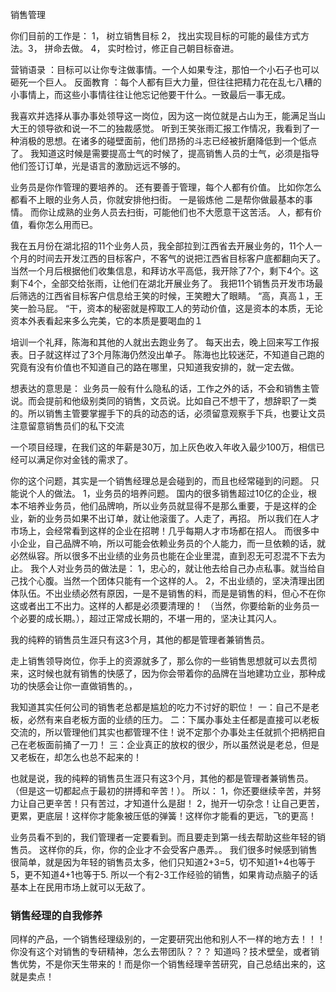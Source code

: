 销售管理

你们目前的工作是： 1， 树立销售目标 2， 找出实现目标的可能的最佳方式方法。3， 拼命去做。 4， 实时检讨，修正自己朝目标奋进。

营销语录 ：目标可以让你专注做事情。一个人如果专注，那怕一个小石子也可以砸死一个巨人。 
反面教育 ：每个人都有巨大力量，但往往把精力花在乱七八糟的小事情上，而这些小事情往往让他忘记他要干什么。一致最后一事无成。

我喜欢并选择从事办事处领导这一岗位，因为这一岗位就是占山为王，能满足当山大王的领导欲和说一不二的独裁感觉。
听到王笑张雨汇报工作情况，我看到了一种消极的思想。在诸多的碰壁面前，他们昂扬的斗志已经被折磨降低到一个低点了。 我知道这时候是需要提高士气的时候了，提高销售人员的士气，必须是指导他们签订订单，光是语言的激励远远不够的。

业务员是你作管理的要培养的。 还有要善于管理，每个人都有价值。 比如你怎么都看不上眼的业务人员，你就安排他扫街。 一是锻炼他 二是帮你做最基本的事情。 而你让成熟的业务人员去扫街，可能他们也不大愿意干这苦活。 人，都有价值，看你怎么用而已。

我在五月份在湖北招的11个业务人员，我全部拉到江西省去开展业务的，11个人一个月的时间去开发江西的目标客户，不客气的说把江西省目标客户底都翻向天了。当然一个月后根据他们收集信息，和拜访水平高低，我开除了7个，剩下4个。这剩下4个，全部交给张雨，让他们在湖北开展业务了。 我把11个销售员开发市场最后筛选的江西省目标客户信息给王笑的时候，王笑瞪大了眼睛。 “高，真高１，王笑一脸马屁。 “干，资本的秘密就是榨取工人的劳动价值，这是资本的本质，无论资本外表看起来多么完美，它的本质是要喝血的１

培训一个礼拜，陈海和其他的人就出去跑业务了。 每天出去，晚上回来写工作报表。日子就这样过了3个月陈海仍然没出单子。 陈海也比较迷茫，不知道自己跑的究竟有没有价值也不知道自己的路在哪里，只知道我安排的，就一定去做。

想表达的意思是： 业务员一般有什么隐私的话，工作之外的话，不会和销售主管说。而会提前和他级别类同的销售，文员说。比如自己不想干了，想辞职了一类的。所以销售主管要掌握手下的兵的动态的话，必须留意观察手下兵，也要让文员注意留意销售员们的私下交流

一个项目经理，在我们这的年薪是30万，加上灰色收入年收入最少100万，相信已经可以满足你对金钱的需求了。

你的这个问题，其实是一个销售经理总是会碰到的，而且也经常碰到的问题。 只能说个人的做法。 
1，业务员的培养问题。 国内的很多销售超过10亿的企业，根本不培养业务员，他们品牌响，所以业务员就显得不是那么重要，于是这样的企业，新的业务员如果不出订单，就让他滚蛋了。人走了，再招。 所以我们在人才市场上，会经常看到这样的企业在招聘！几乎每期人才市场都在招人。 而很多中小企业，自己品牌不响，所以可能会依赖业务员的个人能力，而一旦依赖的话，就必然纵容。所以很多不出业绩的业务员也能在企业里混，直到忍无可忍混不下去为止。 
我个人对业务员的做法是： 
1，忠心的，就让他去给自己办点私事。就当给自己找个心腹。当然一个团体只能有一个这样的人。 
2，不出业绩的，坚决清理出团体队伍。不出业绩必然有原因，一是不是销售的料，而是是销售的料，但心不在你这或者出工不出力。这样的人都是必须要清理的！ （当然，你要给新的业务员一个必要的成长期。），超过正常成长期的，不堪一用的，坚决让其闪人。

我的纯粹的销售员生涯只有这3个月，其他的都是管理者兼销售员。

走上销售领导岗位，你手上的资源就多了，那么你的一些销售思想就可以去贯彻来，这时候也就有销售的快感了，因为你会带着你的品牌在当地建功立业，那种成功的快感会让你一直做销售的。，

我知道其实任何公司的销售老总都是尴尬的吃力不讨好的职位！ 一：自己不是老板，必然有来自老板方面的业绩的压力。 二：下属办事处主任都是直接可以老板交流的，所以管理他们其实也都管理不住！说不定那个办事处主任就抓个把柄把自己在老板面前捅了一刀！ 三：企业真正的放权的很少，所以虽然说是老总，但是又老板在，却怎么也总不起来的！

也就是说，我的纯粹的销售员生涯只有这3个月，其他的都是管理者兼销售员。 （但是这一切都起点于最初的拼搏和辛苦！）。 所以： 1，你还要继续辛苦，并努力让自己更辛苦！只有苦过，才知道什么是甜！ 2，抛开一切杂念！让自己更苦，更累，更底层！这样你才能象被压低的弹簧！这样你才能看的更远，飞的更高！

业务员看不到的，我们管理者一定要看到。而且要走到第一线去帮助这些年轻的销售员。
这样你的兵，你，你的企业才不会受客户愚弄。。 我们很多时候感到销售很简单，就是因为年轻的销售员太多，他们只知道2+3=5，切不知道1+4也等于5，更不知道4+1也等于5. 
所以一个有2-3工作经验的销售，如果肯动点脑子的话基本上在民用市场上就可以无敌了。

### 销售经理的自我修养
同样的产品，一个销售经理级别的，一定要研究出他和别人不一样的地方去！！！你没有这个对销售的专研精神，怎么去带团队？？？
知道吗？技术壁垒，或者销售优势，不是你天生带来的！而是你一个销售经理辛苦研究，自己总结出来的，这就是卖点！
